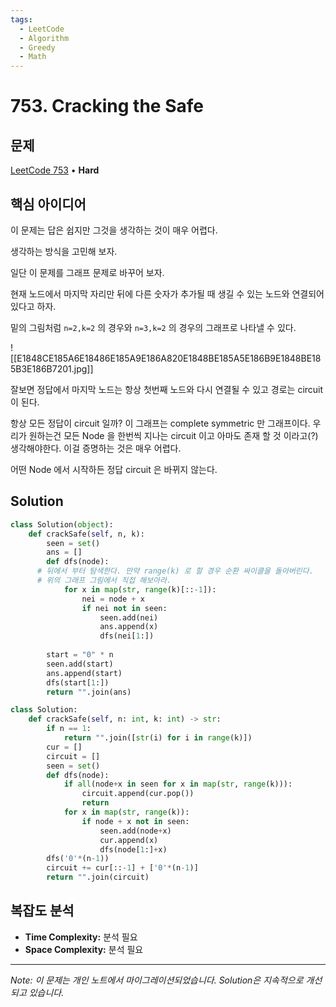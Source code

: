 ```yaml
---
tags:
  - LeetCode
  - Algorithm
  - Greedy
  - Math
---
```


# 753. Cracking the Safe

## 문제

[LeetCode 753](https://leetcode.com/problems/cracking-the-safe/) • **Hard**

## 핵심 아이디어

이 문제는 답은 쉽지만 그것을 생각하는 것이 매우 어렵다.

생각하는 방식을 고민해 보자.

일단 이 문제를 그래프 문제로 바꾸어 보자.

현재 노드에서 마지막 자리만 뒤에 다른 숫자가 추가될 때 생길 수 있는 노드와 연결되어 있다고 하자.

밑의 그림처럼 `n=2,k=2` 의 경우와 `n=3,k=2` 의 경우의 그래프로 나타낼 수 있다.

![[E1848CE185A6E18486E185A9E186A820E1848BE185A5E186B9E1848BE185B3E186B7201.jpg]]

잘보면 정답에서 마지막 노드는 항상 첫번째 노드와 다시 연결될 수 있고 경로는 circuit 이 된다.

항상 모든 정답이 circuit 일까? 이 그래프는 complete symmetric 만 그래프이다. 우리가 원하는건 모든 Node 을 한번씩 지나는 circuit 이고 아마도 존재 할 것 이라고(?) 생각해야한다. 이걸 증명하는 것은 매우 어렵다.

어떤 Node 에서 시작하든 정답 circuit 은 바뀌지 않는다.

## Solution

```python
class Solution(object):
    def crackSafe(self, n, k):
        seen = set()
        ans = []
        def dfs(node):
      # 뒤에서 부터 탐색한다. 만약 range(k) 로 할 경우 순환 싸이클을 돌아버린다.
      # 위의 그래프 그림에서 직접 해보아라.
            for x in map(str, range(k)[::-1]):
                nei = node + x
                if nei not in seen:
                    seen.add(nei)
                    ans.append(x)
                    dfs(nei[1:])
        
        start = "0" * n
        seen.add(start)
        ans.append(start)
        dfs(start[1:])
        return "".join(ans)
```

```python
class Solution:
    def crackSafe(self, n: int, k: int) -> str:
        if n == 1:
            return "".join([str(i) for i in range(k)])
        cur = []
        circuit = []
        seen = set()
        def dfs(node):
            if all(node+x in seen for x in map(str, range(k))):
                circuit.append(cur.pop())
                return
            for x in map(str, range(k)):
                if node + x not in seen:
                    seen.add(node+x)
                    cur.append(x)
                    dfs(node[1:]+x)
        dfs('0'*(n-1))
        circuit += cur[::-1] + ['0'*(n-1)]
        return "".join(circuit)
```

## 복잡도 분석

- **Time Complexity:** 분석 필요
- **Space Complexity:** 분석 필요

---

*Note: 이 문제는 개인 노트에서 마이그레이션되었습니다. Solution은 지속적으로 개선되고 있습니다.*
